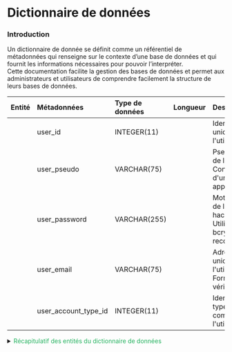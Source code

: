 # Dictionnaire de données

### Introduction

Un dictionnaire de donnée se définit comme un référentiel de métadonnées qui renseigne sur le contexte d’une base de données et qui fournit les informations nécessaires pour pouvoir l’interpréter.  
Cette documentation facilite la gestion des bases de données et permet aux administrateurs et utilisateurs de comprendre facilement la structure de leurs bases de données.

| Entité | Métadonnées          | Type de données | Longueur | Description                                                                      | Exemple                              |
| :----- | :------------------- | :-------------- | :------- | :------------------------------------------------------------------------------- | ------------------------------------ |
|        | user_id              | INTEGER(11)     |          | Identifiant unique de l'utilisateur.                                             | 1                                    |
|        | user_pseudo          | VARCHAR(75)     |          | Pseudo unique de l'utilisateur. Contrainte d'unicité appliquée.                  | johnDoe                              |
|        | user_password        | VARCHAR(255)    |          | Mot de passe de l'utilisateur, haché et salé. Utilisation de bcrypt recommandée. | $2cakofefedzdzopk4opkza4k3ml2ml9jui8 |
|        | user_email           | VARCHAR(75)     |          | Adresse email unique de l'utilisateur. Format valide vérifié.                    | mailto:john@doe.fr                   |
|        | user_account_type_id | INTEGER(11)     |          | Identifiant du type de compte de l'utilisateur.                                  | 2                                    |

<details>
<summary><span style="color: #26B260">Récapitulatif des entités du dictionnaire de données</span></summary>

### Utilisateur (User)

| Métadonnées          | Type         |
| :------------------- | :----------- |
| user_id              | INTEGER(11)  |
| user_pseudo          | VARCHAR(75)  |
| user_password        | VARCHAR(255) |
| user_email           | VARCHAR(75)  |
| user_account_type_id | INTEGER(11)  |

</details>
